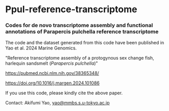 # Ppul-reference-transcriptome
### Codes for de novo transcriptome assembly and functional annotations of Parapercis pulchella reference transcriptome

The code and the dataset generated from this code have been published in Yao et al. 2024 Marine Genomics.

"Reference transcriptome assembly of a protogynous sex change fish, harlequin sandsmelt (<i>Parapercis pulchella</i>)"

https://pubmed.ncbi.nlm.nih.gov/38365348/

https://doi.org/10.1016/j.margen.2024.101086

If you use this code, please kindly cite the above paper.

Contact: Akifumi Yao, yao@mmbs.s.u-tokyo.ac.jp
